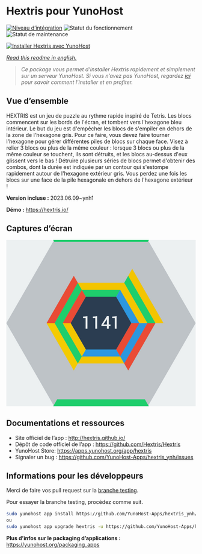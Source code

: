 <!--
N.B.: This README was automatically generated by https://github.com/YunoHost/apps/tree/master/tools/README-generator
It shall NOT be edited by hand.
-->

# Hextris pour YunoHost

[![Niveau d’intégration](https://dash.yunohost.org/integration/hextris.svg)](https://dash.yunohost.org/appci/app/hextris) ![Statut du fonctionnement](https://ci-apps.yunohost.org/ci/badges/hextris.status.svg) ![Statut de maintenance](https://ci-apps.yunohost.org/ci/badges/hextris.maintain.svg)

[![Installer Hextris avec YunoHost](https://install-app.yunohost.org/install-with-yunohost.svg)](https://install-app.yunohost.org/?app=hextris)

*[Read this readme in english.](./README.md)*

> *Ce package vous permet d’installer Hextris rapidement et simplement sur un serveur YunoHost.
Si vous n’avez pas YunoHost, regardez [ici](https://yunohost.org/#/install) pour savoir comment l’installer et en profiter.*

## Vue d’ensemble

HEXTRIS est un jeu de puzzle au rythme rapide inspiré de Tetris.
Les blocs commencent sur les bords de l'écran, et tombent vers l'hexagone bleu intérieur.
Le but du jeu est d'empêcher les blocs de s'empiler en dehors de la zone de l'hexagone gris.
Pour ce faire, vous devez faire tourner l'hexagone pour gérer différentes piles de blocs sur chaque face.
Visez à relier 3 blocs ou plus de la même couleur : lorsque 3 blocs ou plus de la même couleur se touchent, ils sont détruits, et les blocs au-dessus d'eux glissent vers le bas !
Détruire plusieurs séries de blocs permet d'obtenir des combos, dont la durée est indiquée par un contour qui s'estompe rapidement autour de l'hexagone extérieur gris.
Vous perdez une fois les blocs sur une face de la pile hexagonale en dehors de l'hexagone extérieur !


**Version incluse :** 2023.06.09~ynh1

**Démo :** https://hextris.io/

## Captures d’écran

![Capture d’écran de Hextris](./doc/screenshots/screenshot.jpg)

## Documentations et ressources

* Site officiel de l’app : <http://hextris.github.io/>
* Dépôt de code officiel de l’app : <https://github.com/Hextris/Hextris>
* YunoHost Store: <https://apps.yunohost.org/app/hextris>
* Signaler un bug : <https://github.com/YunoHost-Apps/hextris_ynh/issues>

## Informations pour les développeurs

Merci de faire vos pull request sur la [branche testing](https://github.com/YunoHost-Apps/hextris_ynh/tree/testing).

Pour essayer la branche testing, procédez comme suit.

``` bash
sudo yunohost app install https://github.com/YunoHost-Apps/hextris_ynh/tree/testing --debug
ou
sudo yunohost app upgrade hextris -u https://github.com/YunoHost-Apps/hextris_ynh/tree/testing --debug
```

**Plus d’infos sur le packaging d’applications :** <https://yunohost.org/packaging_apps>